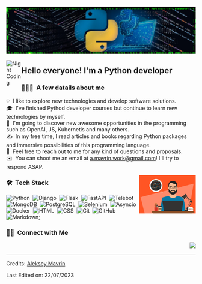 ![Aleksey Mavrin Banner](https://github.com/plamer777/plamer777/blob/main/1668862647223.jpeg)

<img alt="Night Coding" src="./assets/Hand%20Wave.gif" width='40' align="left"/><h2>Hello everyone! I'm a Python developer</h2>

<!-- ## 👋 &nbsp;Hello everyone! I'm a Python developer -->

### 👨🏻‍💻 &nbsp;A few datails about me

💡 &nbsp;I like to explore new technologies and develop software solutions.\
🎓 &nbsp;I've finished Pythod developer courses but continue to learn new technologies by myself.\
🌱 &nbsp;I'm going to discover new awesome opportunities in the programming such as OpenAI, JS, Kubernetis and many others.\
✍️ &nbsp;In my free time, I read articles and books regarding Python packages and immersive possibilities of this programming language.\
💬 &nbsp;Feel free to reach out to me for any kind of questions and proposals.\
✉️ &nbsp;You can shoot me an email at a.mavrin.work@gmail.com! I'll try to respond ASAP.

<img alt="Night Coding" src="https://github.com/plamer777/plamer777/blob/main/github_profile.gif" align="right" width='30%' height='30%'/>

### 🛠 &nbsp;Tech Stack

![Python](https://img.shields.io/badge/-Python-05122A?style=flat&logo=python)&nbsp;
![Django](https://img.shields.io/badge/-Django-05122A?style=flat&logo=django&logoColor=092E20)&nbsp;
![Flask](https://img.shields.io/badge/-Flask-05122A?style=flat&logo=flask)&nbsp;
![FastAPI](https://img.shields.io/badge/-FastAPI-05122A?style=flat&logo=fastapi)&nbsp;
![Telebot](https://img.shields.io/badge/-Telebot-05122A?style=flat&logo=telebot)&nbsp;
![MongoDB](https://img.shields.io/badge/-MongoDB-05122A?style=flat&logo=mongodb)&nbsp;
![PostgreSQL](https://img.shields.io/badge/-PostgreSQL-05122A?style=flat&logo=postgresql)&nbsp;
![Selenium](https://img.shields.io/badge/-Selenium-05122A?style=flat&logo=selenium)&nbsp;
![Asyncio](https://img.shields.io/badge/-Asyncio-05122A?style=flat&logo=asyncio)&nbsp;
![Docker](https://img.shields.io/badge/-Docker-05122A?style=flat&logo=docker)&nbsp;
![HTML](https://img.shields.io/badge/-HTML-05122A?style=flat&logo=HTML5)&nbsp;
![CSS](https://img.shields.io/badge/-CSS-05122A?style=flat&logo=CSS3&logoColor=1572B6)&nbsp;
![Git](https://img.shields.io/badge/-Git-05122A?style=flat&logo=git)&nbsp;
![GitHub](https://img.shields.io/badge/-GitHub-05122A?style=flat&logo=github)&nbsp;
![Markdown](https://img.shields.io/badge/-Markdown-05122A?style=flat&logo=markdown);

### 🤝🏻 &nbsp;Connect with Me

<p align="right">
<a href="https://linkedin.com/in/AVS1508"><img src="https://img.shields.io/badge/-Aditya%20Vikram%20Singh-0077B5?style=flat&logo=Linkedin&logoColor=white"/></a>
</p>

-----
Credits: [Aleksey Mavrin](https://github.com/plamer777)

Last Edited on: 22/07/2023
